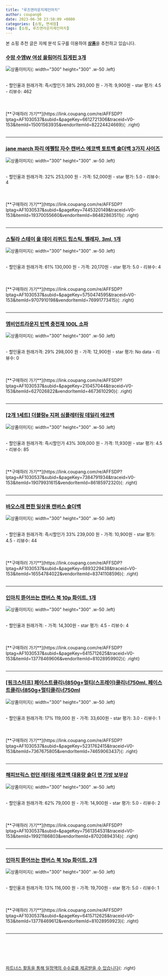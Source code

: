 ```yaml
---
title: "루즈앤라운지제인마치"
author: coupang6
date: 2023-06-30 23:58:09 +0800
categories: [쇼핑, 면세점]
tags: [쇼핑, 루즈앤라운지제인마치]
---
```


본 쇼핑 추천 글은 자체 분석 도구를 이용하여 [**상품**](https://link.coupang.com/a/bao1ui)을 추천하고 있습니다.

### [수맘 수엠W 여성 올림머리 집게핀 3개](https://link.coupang.com/re/AFFSDP?lptag=AF1030537&subid=&pageKey=6612721306&traceid=V0-153&itemId=15001563935&vendorItemId=82224424669)

![상품이미지](https://thumbnail10.coupangcdn.com/thumbnails/remote/230x230ex/image/vendor_inventory/6df3/a59179127246d5e8e8a7413c727c31dd853368d3bed51cbd2f41c7d391d9.jpg){: width="300" height="300" .w-50 .left}


<br>
- 할인율과 원래가격: 즉시할인가 38%  293,000   원
- 가격: 9,900원
- star 평가: 4.5
- 리뷰수: 462
<br>
<br>
<br>
<br>
[**구매하러 가기**](https://link.coupang.com/re/AFFSDP?lptag=AF1030537&subid=&pageKey=6612721306&traceid=V0-153&itemId=15001563935&vendorItemId=82224424669){: .right}
<br>
<br>

---

### [jane march 파리 에펠탑 자수 캔버스 에코백 토트백 숄더백 3가지 사이즈](https://link.coupang.com/re/AFFSDP?lptag=AF1030537&subid=&pageKey=7445320149&traceid=V0-153&itemId=19370055660&vendorItemId=86482863511)

![상품이미지](https://thumbnail9.coupangcdn.com/thumbnails/remote/230x230ex/image/vendor_inventory/9b5b/1d67b10ab1e1fb40cefd3f75229bef0894ac92712e12c4bebfcafca5aedc.jpg){: width="300" height="300" .w-50 .left}


<br>
- 할인율과 원래가격: 32%  253,000   원
- 가격: 52,000원
- star 평가: 5.0
- 리뷰수: 4
<br>
<br>
<br>
<br>
[**구매하러 가기**](https://link.coupang.com/re/AFFSDP?lptag=AF1030537&subid=&pageKey=7445320149&traceid=V0-153&itemId=19370055660&vendorItemId=86482863511){: .right}
<br>
<br>

---

### [스틸라 스테이 올 데이 리퀴드 립스틱, 벨레자, 3ml, 1개](https://link.coupang.com/re/AFFSDP?lptag=AF1030537&subid=&pageKey=5750474595&traceid=V0-153&itemId=9707910198&vendorItemId=76991773415)

![상품이미지](https://thumbnail9.coupangcdn.com/thumbnails/remote/230x230ex/image/rs_quotation_api/vmnrtuis/c4447d99b40d4a69a243e6bce940743e.jpg){: width="300" height="300" .w-50 .left}


<br>
- 할인율과 원래가격: 61%  130,000   원
- 가격: 20,170원
- star 평가: 5.0
- 리뷰수: 4
<br>
<br>
<br>
<br>
[**구매하러 가기**](https://link.coupang.com/re/AFFSDP?lptag=AF1030537&subid=&pageKey=5750474595&traceid=V0-153&itemId=9707910198&vendorItemId=76991773415){: .right}
<br>
<br>

---

### [엠비언트라운지 빈백 충전재 100L 소파](https://link.coupang.com/re/AFFSDP?lptag=AF1030537&subid=&pageKey=210457044&traceid=V0-153&itemId=627026822&vendorItemId=4673610290)

![상품이미지](https://thumbnail9.coupangcdn.com/thumbnails/remote/230x230ex/image/vendor_inventory/e163/ead7dedd9d7c52fbf6932edd91bba9adbade2a50b19cbdb2d59435572508.jpg){: width="300" height="300" .w-50 .left}


<br>
- 할인율과 원래가격: 29%  298,000   원
- 가격: 12,900원
- star 평가: No data
- 리뷰수: 0
<br>
<br>
<br>
<br>
[**구매하러 가기**](https://link.coupang.com/re/AFFSDP?lptag=AF1030537&subid=&pageKey=210457044&traceid=V0-153&itemId=627026822&vendorItemId=4673610290){: .right}
<br>
<br>

---

### [[2개 1세트] 더블랑e 지퍼 심플레터링 데일리 에코백](https://link.coupang.com/re/AFFSDP?lptag=AF1030537&subid=&pageKey=7384791934&traceid=V0-153&itemId=19079931615&vendorItemId=86185972320)

![상품이미지](https://thumbnail9.coupangcdn.com/thumbnails/remote/230x230ex/image/vendor_inventory/d525/950fa3b7ec0b7f37f4c16a7502f2e36891f8308e2b5cee99e87816b1ba96.jpg){: width="300" height="300" .w-50 .left}


<br>
- 할인율과 원래가격: 즉시할인가 43%  309,000   원
- 가격: 11,930원
- star 평가: 4.5
- 리뷰수: 85
<br>
<br>
<br>
<br>
[**구매하러 가기**](https://link.coupang.com/re/AFFSDP?lptag=AF1030537&subid=&pageKey=7384791934&traceid=V0-153&itemId=19079931615&vendorItemId=86185972320){: .right}
<br>
<br>

---

### [바오스레 편한 일상용 캔버스 숄더백](https://link.coupang.com/re/AFFSDP?lptag=AF1030537&subid=&pageKey=6893229438&traceid=V0-153&itemId=16554784022&vendorItemId=83741108596)

![상품이미지](https://thumbnail8.coupangcdn.com/thumbnails/remote/230x230ex/image/vendor_inventory/ba7c/c040a526322e9a090e45ac8eb1df5693b507b71e74de2c4e8b8f39b35279.jpg){: width="300" height="300" .w-50 .left}


<br>
- 할인율과 원래가격: 즉시할인가 33%  239,000   원
- 가격: 10,900원
- star 평가: 4.5
- 리뷰수: 44
<br>
<br>
<br>
<br>
[**구매하러 가기**](https://link.coupang.com/re/AFFSDP?lptag=AF1030537&subid=&pageKey=6893229438&traceid=V0-153&itemId=16554784022&vendorItemId=83741108596){: .right}
<br>
<br>

---

### [인마치 뜯어쓰는 캔버스 북 10p 화이트, 1개](https://link.coupang.com/re/AFFSDP?lptag=AF1030537&subid=&pageKey=6415712625&traceid=V0-153&itemId=13778469606&vendorItemId=81028959902)

![상품이미지](https://thumbnail6.coupangcdn.com/thumbnails/remote/230x230ex/image/retail/images/2022/03/21/11/8/8a7c8ba9-6289-4e0a-870d-8307b932358f.jpg){: width="300" height="300" .w-50 .left}


<br>
- 할인율과 원래가격: 
- 가격: 14,300원
- star 평가: 4.5
- 리뷰수: 4
<br>
<br>
<br>
<br>
[**구매하러 가기**](https://link.coupang.com/re/AFFSDP?lptag=AF1030537&subid=&pageKey=6415712625&traceid=V0-153&itemId=13778469606&vendorItemId=81028959902){: .right}
<br>
<br>

---

### [[핑크스터프] 페이스트클리너850g+멀티(스프레이)클리너750ml, 페이스트클리너850g+멀티클리너750ml](https://link.coupang.com/re/AFFSDP?lptag=AF1030537&subid=&pageKey=5231762415&traceid=V0-153&itemId=7367675805&vendorItemId=74659063437)

![상품이미지](https://thumbnail9.coupangcdn.com/thumbnails/remote/230x230ex/image/vendor_inventory/d7e3/927d3e6ef24d0935d0b85a6605b7fafc7dbe6a78b8b891da943e9d9348f2.jpg){: width="300" height="300" .w-50 .left}


<br>
- 할인율과 원래가격: 17%  119,000   원
- 가격: 33,600원
- star 평가: 3.0
- 리뷰수: 1
<br>
<br>
<br>
<br>
[**구매하러 가기**](https://link.coupang.com/re/AFFSDP?lptag=AF1030537&subid=&pageKey=5231762415&traceid=V0-153&itemId=7367675805&vendorItemId=74659063437){: .right}
<br>
<br>

---

### [해피브릭스 런던 레터링 에코백 대용량 숄더 면 가방 보부상](https://link.coupang.com/re/AFFSDP?lptag=AF1030537&subid=&pageKey=7561354531&traceid=V0-153&itemId=19921186803&vendorItemId=87020894314)

![상품이미지](https://thumbnail10.coupangcdn.com/thumbnails/remote/230x230ex/image/vendor_inventory/0bfc/724312dabde00905c39b0eadc56ed005a51d59d9b57bc7bb81392df4545c.JPG){: width="300" height="300" .w-50 .left}


<br>
- 할인율과 원래가격: 62%  79,000   원
- 가격: 14,900원
- star 평가: 5.0
- 리뷰수: 2
<br>
<br>
<br>
<br>
[**구매하러 가기**](https://link.coupang.com/re/AFFSDP?lptag=AF1030537&subid=&pageKey=7561354531&traceid=V0-153&itemId=19921186803&vendorItemId=87020894314){: .right}
<br>
<br>

---

### [인마치 뜯어쓰는 캔버스 북 10p 화이트, 2개](https://link.coupang.com/re/AFFSDP?lptag=AF1030537&subid=&pageKey=6415712625&traceid=V0-153&itemId=13778469612&vendorItemId=81028959923)

![상품이미지](https://thumbnail8.coupangcdn.com/thumbnails/remote/230x230ex/image/retail/images/2022/03/24/18/7/c1f5b688-7e08-4bc3-a8e1-eff48b1ba580.jpg){: width="300" height="300" .w-50 .left}


<br>
- 할인율과 원래가격: 13%  116,000   원
- 가격: 19,700원
- star 평가: 5.0
- 리뷰수: 1
<br>
<br>
<br>
<br>
[**구매하러 가기**](https://link.coupang.com/re/AFFSDP?lptag=AF1030537&subid=&pageKey=6415712625&traceid=V0-153&itemId=13778469612&vendorItemId=81028959923){: .right}
<br>
<br>

---
<br><br><br><br><br> [파트너스 활동을 통해 일정액의 수수료를 제공받을 수 있습니다](https://link.coupang.com/a/bao1ui){: .right}